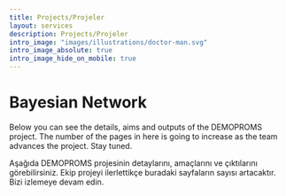 ```yaml
---
title: Projects/Projeler
layout: services
description: Projects/Projeler
intro_image: "images/illustrations/doctor-man.svg"
intro_image_absolute: true
intro_image_hide_on_mobile: true
---
```


# Bayesian Network

Below you can see the details, aims and outputs of the DEMOPROMS project. The number of the pages in here is going to increase as the team advances the project. Stay tuned.

Aşağıda DEMOPROMS projesinin detaylarını, amaçlarını ve çıktılarını görebilirsiniz. Ekip projeyi ilerlettikçe buradaki sayfaların sayısı artacaktır. Bizi izlemeye devam edin.
